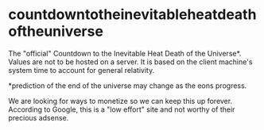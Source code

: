 # countdowntotheinevitableheatdeathoftheuniverse

The "official" Countdown to the Inevitable Heat Death of the Universe*.
Values are not to be hosted on a server. It is based on the client machine's system time to account for general relativity.


*prediction of the end of the universe may change as the eons progress.

We are looking for ways to monetize so we can keep this up forever. According to Google, this is a "low effort" site and not worthy of their precious adsense.
